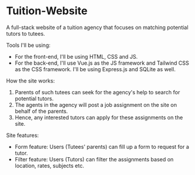 # Tuition-Website
 A full-stack website of a tuition agency that focuses on matching potential tutors to tutees. 

Tools I'll be using:
 - For the front-end, I'll be using HTML, CSS and JS.
 - For the back-end, I'll use Vue.js as the JS framework and Tailwind CSS as the CSS framework. I'll be using Express.js and SQLite as well.
 
 How the site works:
 1. Parents of such tutees can seek for the agency's help to search for potential tutors. 
 2. The agents in the agency will post a job assignment on the site on behalf of the parents.
 3. Hence, any interested tutors can apply for these assignments on the site.

 Site features:
 - Form feature: Users (Tutees' parents) can fill up a form to request for a tutor. 
 - Filter feature: Users (Tutors) can filter the assignments based on location, rates, subjects etc.

 

